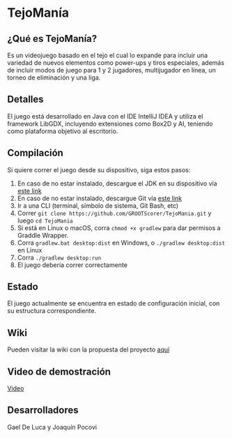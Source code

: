 # TejoManía

## ¿Qué es TejoManía?
Es un videojuego basado en el tejo el cual lo expande para incluir una variedad de nuevos elementos como power-ups y tiros especiales, además de incluir modos de juego para 1 y 2 jugadores, multijugador en línea, un torneo de eliminación y una liga.

## Detalles
El juego está desarrollado en Java con el IDE IntelliJ IDEA y utiliza el framework LibGDX, incluyendo extensiones como Box2D y AI, teniendo como plataforma objetivo al escritorio.

## Compilación
Si quiere correr el juego desde su dispositivo, siga estos pasos:
1. En caso de no estar instalado, descargue el JDK en su dispositivo vía [este link](https://www.oracle.com/java/technologies/downloads/)
2. En caso de no estar instalado, descargue Git vía [este link](https://git-scm.com/downloads)
3. Ir a una CLI (terminal, símbolo de sistema, Git Bash, etc)
4. Correr `git clone https://github.com/GROOTScorer/TejoMania.git` y luego `cd TejoMania`
5. Si está en Linux o macOS, corra `chmod +x gradlew` para dar permisos a Graddle Wrapper.
6. Corra `gradlew.bat desktop:dist` en Windows, o `./gradlew desktop:dist` en Linux
7. Corra `./gradlew desktop:run`
8. El juego debería correr correctamente

## Estado
El juego actualmente se encuentra en estado de configuración inicial, con su estructura correspondiente.

## Wiki
Pueden visitar la wiki con la propuesta del proyecto [aquí](https://github.com/GROOTScorer/TejoMania/wiki)

## Video de demostración
[Video](https://drive.google.com/file/d/1R8UesxHMnxR4yW4OZD6ZwDSzarTsmeWN/view?usp=sharing)

## Desarrolladores
Gael De Luca y Joaquín Pocovi

